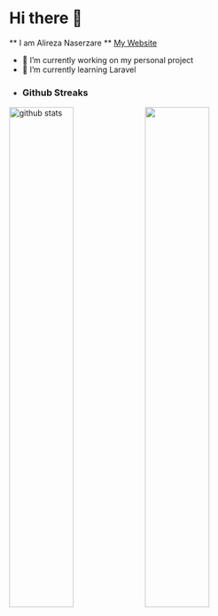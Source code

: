 # Hi there 👋
** I am Alireza Naserzare **
	[My Website](https://naserzare.com)
- 🔭 I’m currently working on my personal project
- 🌱 I’m currently learning Laravel
- ### Github Streaks
<img src="https://github-readme-streak-stats.herokuapp.com/?user=naserzare&theme=dark" width="48%" >
<!-- - ### Github Stats -->
<img src="https://github-readme-stats.vercel.app/api?username=naserzare&show_icons=true&theme=gotham" alt="github stats" width="48%" align="left"/>
<!-- - ### Top Languages
 ![Top Langs](https://github-readme-stats.vercel.app/api/top-langs/?username=kritika-pattalam&layout=compact) -->
